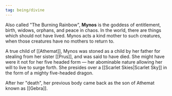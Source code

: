 ```yaml
---
tag: being/divine
---
```

Also called "The Burning Rainbow", **Mynos** is the goddess of entitlement, birth, widows, orphans, and peace in chaos. In the world, there are things which should not have lived. Mynos acts a kind mother to such creatures, when those creatures have no mothers to return to.

A true child of [[Athemat]], Mynos was stoned as a child by her father for stealing from her sister [[Prus]], and was said to have died. She might have were it not for her five headed form — her abominable nature allowing her will to live to surge forth. She presides over a [[Scarlet Skies|Scarlet Sky]] in the form of a mighty five-headed dragon.

After her "death", her previous body came back as the son of Athemat known as [[Gebra]].